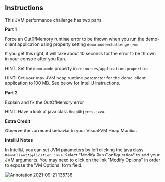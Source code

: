 ## Instructions

This JVM performance challenge has two parts.

**Part 1**

Force an OutOfMemory runtime error to be thrown when you run the demo-client application using property setting ```demo.mode=challenge-jvm```

If you get this right, it will take about 10 seconds for the error to be thrown in your console after you Run.

HINT: Set the ```demo.mode``` property in ```resources/application.properties```

HINT: Set your max JVM heap runtime parameter for the demo-client application to 100 MB. See below for IntelliJ instructions.



**Part 2**

Explain and fix the OutOfMemory error

HINT: Have a look at java class ```HeapObjects.java```.

**Extra Credit**

Observe the corrected behavior in your Visual-VM Heap Monitor.

**IntelliJ Notes**

In IntelliJ, you can set JVM parameters by left clicking the java class ```DemoClientApplication.java```. Select "Modify Run Configuration" to add your JVM arguments. You may need to click on the link "Modify Options" in order to expose the 'VM Options' form field. 

![Annotation 2021-09-21 135736](https://user-images.githubusercontent.com/1907202/134231174-1ea62ce7-663f-4e7c-91b5-139ef7ceba83.jpg)
